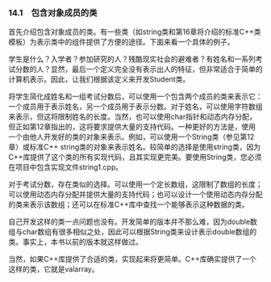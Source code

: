 ### 14.1　包含对象成员的类

首先介绍包含对象成员的类。有一些类（如string类和第16章将介绍的标准C++类模板）为表示类中的组件提供了方便的途径。下面来看一个具体的例子。

学生是什么？入学者？参加研究的人？残酷现实社会的避难者？有姓名和一系列考试分数的人？显然，最后一个定义完全没有表示出人的特征，但非常适合于简单的计算机表示。因此，让我们根据该定义来开发Student类。

将学生简化成姓名和一组考试分数后，可以使用一个包含两个成员的类来表示它：一个成员用于表示姓名，另一个成员用于表示分数。对于姓名，可以使用字符数组来表示，但这将限制姓名的长度。当然，也可以使用char指针和动态内存分配，但正如第12章指出的，这将要求提供大量的支持代码。一种更好的方法是，使用一个由他人开发好的类的对象来表示。例如，可以使用一个String类（参见第12章）或标准C++ string类的对象来表示姓名。较简单的选择是使用string类，因为C++库提供了这个类的所有实现代码，且其实现更完美。要使用String类，您必须在项目中包含实现文件string1.cpp。

对于考试分数，存在类似的选择。可以使用一个定长数组，这限制了数组的长度；可以使用动态内存分配并提供大量的支持代码；也可以设计一个使用动态内存分配的类来表示该数组；还可以在标准C++库中查找一个能够表示这种数据的类。

自己开发这样的类一点问题也没有。开发简单的版本并不那么难，因为double数组与char数组有很多相似之处，因此可以根据String类来设计表示double数组的类。事实上，本书以前的版本就这样做过。

当然，如果C++库提供了合适的类，实现起来将更简单。C++库确实提供了一个这样的类，它就是valarray。

